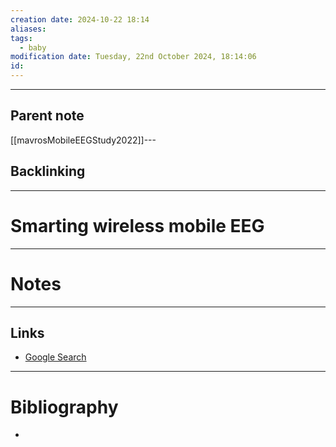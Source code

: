```yaml
---
creation date: 2024-10-22 18:14
aliases: 
tags:
  - baby
modification date: Tuesday, 22nd October 2024, 18:14:06
id:
---
```

---

## Parent note
[[mavrosMobileEEGStudy2022]]---
## Backlinking


---
# Smarting wireless mobile EEG


---
# Notes


---
## Links
- [Google Search](https://www.google.com/search?q=Smarting+wireless+mobile+EEG)

---
# Bibliography
+ 